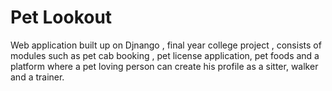 # Pet Lookout
Web application built up on Djnango , final year college project , consists of modules such as pet cab booking , pet license application, pet foods and a platform where a pet loving person can create his profile as a sitter, walker and a trainer.

